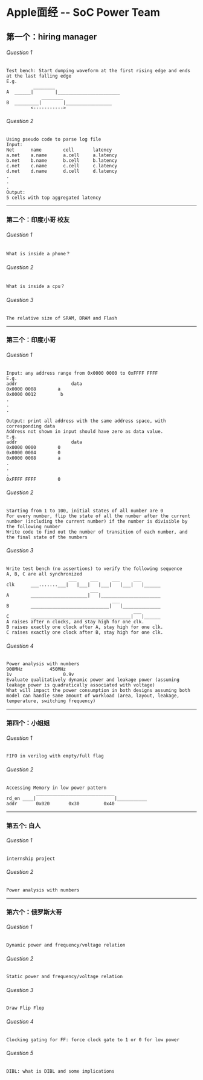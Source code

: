 Apple面经 -- SoC Power Team
===

## 第一个：hiring manager
###### Question 1
    Test bench: Start dumping waveform at the first rising edge and ends at the last falling edge
    E.g.
	          ________
    A  ______|        |_______________________
	             ________ 
    B  _________|        |_________________
             <----------->
###### Question 2
    Using pseudo code to parse log file
    Input:
    Net      name	     cell		latency
    a.net    a.name      a.cell     a.latency
    b.net    b.name      b.cell     b.latency
    c.net    c.name      c.cell     c.latency
    d.net    d.name      d.cell     d.latency
    .
    .
    .
    Output:
    5 cells with top aggregated latency
---

### 第二个：印度小哥 校友
###### Question 1
	What is inside a phone？
###### Question 2
	What is inside a cpu？
###### Question 3
	The relative size of SRAM, DRAM and Flash

---
### 第三个：印度小哥
###### Question 1
	Input: any address range from 0x0000 0000 to 0xFFFF FFFF
	E.g.
	addr					data
	0x0000 0008        a
	0x0000 0012         b
	.
	.
	.
	
	Output: print all address with the same address space, with corresponding data
	Address not shown in input should have zero as data value.
	E.g.
	addr					data
	0x0000 0000        0
	0x0000 0004        0
	0x0000 0008        a
	.
	.
	.
	0xFFFF FFFF        0
###### Question 2
	Starting from 1 to 100, initial states of all number are 0
	For every number, flip the state of all the number after the current number (including the current number) if the number is divisible by the following number
	Write code to find out the number of transition of each number, and the final state of the numbers
###### Question 3
	Write test bench (no assertions) to verify the following sequence
	A, B, C are all synchronized 
	                       ___     ___     ___     ___
	clk      ___.......___|   |___|   |___|   |___|   |______
	                               ___      
	A        _____________________|   |______________________
	                                       ___   
	B        _____________________________|   |______________
	                                               ___      
	C        _____________________________________|   |______
	A raises after n clocks, and stay high for one clk.
	B raises exactly one clock after A, stay high for one clk.
	C raises exactly one clock after B, stay high for one clk.
###### Question 4
	Power analysis with numbers
	900MHz			450MHz
	1v				     0.9v
	Evaluate qualitatively dynamic power and leakage power (assuming leakage power is quadratically associated with voltage)
	What will impact the power consumption in both designs assuming both model can handle same amount of workload (area, layout, leakage, temperature, switching frequency)
---
### 第四个：小姐姐
###### Question 1
	FIFO in verilog with empty/full flag
###### Question 2
	Accessing Memory in low power pattern
	           _____________________________
	rd_en ____|                             |___________
	addr       0x020       0x30         0x40
---
### 第五个: 白人
###### Question 1
	internship project
###### Question 2
	Power analysis with numbers
---
### 第六个：俄罗斯大哥
###### Question 1
	Dynamic power and frequency/voltage relation
###### Question 2
	Static power and frequency/voltage relation
###### Question 3
	Draw Flip Flop
###### Question 4
	Clocking gating for FF: force clock gate to 1 or 0 for low power
###### Question 5
	DIBL: what is DIBL and some implications 
